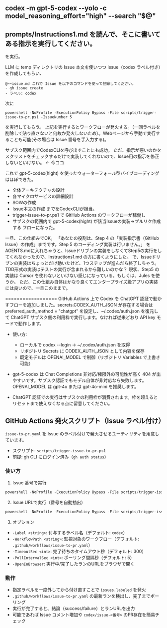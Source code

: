 codex -m gpt-5-codex --yolo -c model_reasoning_effort="high" --search "$@"
---
prompts/Instructions1.md を読んで、そこに書いてある指示を実行してください。
---
を実行。

LLM に temp ディレクトリの Issue 本文を使いつつ Issue（codex ラベル付き）を作成してもらい、

```プロンプト:
@~~issue.md これで Issue を以下のコマンドを使って登録してください。
- gh issue create
- ラベル: codex
```

次に
```
powershell -NoProfile -ExecutionPolicy Bypass -File scripts/trigger-issue-to-pr.ps1 -IssueNumber 5
```
を実行してもらう。
上記を実行するとワークフローが発火する。（一回ラベルを削除して貼り直さないと何故か発火しないため）。Webページから手動で実行することも可能(その場合は Issue 番号を手入力する)。

サブスク範囲内でCodexCLIを呼び出すことにも成功。
ただ、指示が悪いのかタスクリストをチェックするだけで実装してくれないので、Issue用の指示を修正しないといけない。 ← 今ココ

これで gpt-5-codex(hight) を使ったウォーターフォール型バイブコーディングはほぼできた。
- 全体アーキテクチャの設計
- 各マイクロサービスの詳細設計
- SOWの作成
- Issue本文の作成
までをCodexCLIが担当。
- trigger-issue-to-pr.ps1 で GitHub Actions のワークフローが稼働し
- サブスクの範囲内で gpt-5-codex(hight) が該当Issueの実装→プルリク作成する
フローになった。


一旦、この仕組みでOK。
「あなたの役割は、Step 4 の「実装指示書（GitHub Issue）の作成」までです。Step 5 のコーディング実装は行いません。」
をAGENTS.mdに入れちゃうと、Issueドリブンの実装をしなくてStep5の実行をしてくれなかったので、Instructions1.md の方に書くようにした。
で、Issueドリブンの実装はちょっとだけ動いたけど、1つステップが進んだら終了しちゃう。TDD形式の実装はテストの実行が含まれるから難しいのかな？
現状、Step5 の実装は Cursor を使わないといけない感じになっている。もしくは、Jules を使うか。
ただ、この仕組み自体はかなり良くてエンタープライズ級アプリの実装には良いので、一旦このままで。



==================
GitHub Actions 上で Codex を ChatGPT 認証で動かすフローを追加しました。secrets.CODEX_AUTH_JSON が存在する場合は preferred_auth_method = "chatgpt" を設定し、~/.codex/auth.json を復元して ChatGPT サブスク側の利用枠で実行します。なければ従来どおり API key モードで動作します。
- 使い方:
  - ローカルで codex --login → ~/.codex/auth.json を取得
  - リポジトリ Secrets に CODEX_AUTH_JSON として内容を保存
  - 既定モデルは OPENAI_MODEL で制御（リポジトリ Variables で上書き可能）

- gpt-5-codex は Chat Completions 非対応/権限外の可能性が高く 404 が出やすいです。サブスク認証でもモデル自体が非対応なら失敗します。OPENAI_MODEL は gpt-4o または gpt-4o-mini を推奨します。
- ChatGPT 認証での実行はサブスクの利用枠が消費されます。枠を超えるとリセットまで使えなくなる点に留意してください。




## GitHub Actions 発火スクリプト（Issue ラベル付け）

`issue-to-pr.yaml` を Issue のラベル付けで発火させるユーティリティを用意しています。

- スクリプト: `scripts/trigger-issue-to-pr.ps1`
- 前提: gh CLI にログイン済み（`gh auth status`）

### 使い方

1) Issue 番号で実行

```powershell
powershell -NoProfile -ExecutionPolicy Bypass -File scripts/trigger-issue-to-pr.ps1 -IssueNumber 5
```

2) Issue URLで実行（番号を自動抽出）

```powershell
powershell -NoProfile -ExecutionPolicy Bypass -File scripts/trigger-issue-to-pr.ps1 -IssueUrl https://github.com/<owner>/<repo>/issues/123
```

3) オプション

- `-Label <string>`: 付与するラベル名（デフォルト: `codex`）
- `-WorkflowPath <string>`: 監視対象のワークフロー（デフォルト: `.github/workflows/issue-to-pr.yaml`）
- `-TimeoutSec <int>`: 完了待ちのタイムアウト秒（デフォルト: 300）
- `-PollIntervalSec <int>`: ポーリング間隔秒（デフォルト: 5）
- `-OpenInBrowser`: 実行中/完了したランのURLをブラウザで開く

### 動作

- 指定ラベルを一度外してから付け直すことで `issues.labeled` を発火
- `.github/workflows/issue-to-pr.yaml` の最新ランを検出し、完了までポーリング
- 実行が完了すると、結論（success/failure）とランURLを出力
- 可能であれば Issue コメント増加や `codex/issue-<番号>` のPR存在を簡易チェック